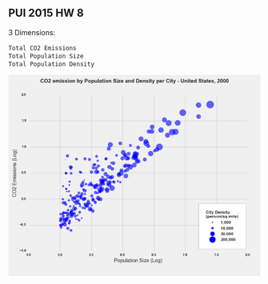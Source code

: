 ## PUI 2015 HW 8

3 Dimensions: 
	
	Total CO2 Emissions
	Total Population Size
	Total Population Density

![Alt text](co2.png)